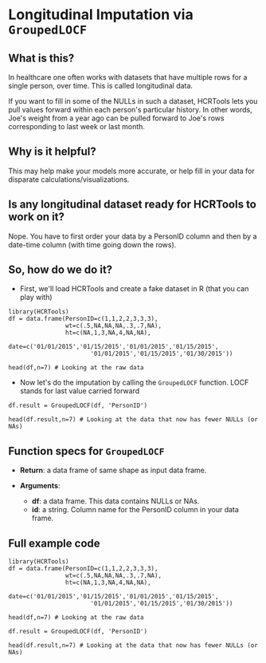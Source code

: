 # Longitudinal Imputation via ``GroupedLOCF``

## What is this?

In healthcare one often works with datasets that have multiple rows for a single person, over time. This is called longitudinal data.

If you want to fill in some of the NULLs in such a dataset, HCRTools lets you pull values forward within each person's particular history. In other words, Joe's weight from a year ago can be pulled forward to Joe's rows corresponding to last week or last month.

## Why is it helpful?

This may help make your models more accurate, or help fill in your data for disparate calculations/visualizations.

## Is any longitudinal dataset ready for HCRTools to work on it?

Nope. You have to first order your data by a PersonID column and then by a date-time column (with time going down the rows).

## So, how do we do it?

* First, we'll load HCRTools and create a fake dataset in R (that you can play with)

```{R}
library(HCRTools)
df = data.frame(PersonID=c(1,1,2,2,3,3,3),
                wt=c(.5,NA,NA,NA,.3,.7,NA),
                ht=c(NA,1,3,NA,4,NA,NA),
                date=c('01/01/2015','01/15/2015','01/01/2015','01/15/2015',
                       '01/01/2015','01/15/2015','01/30/2015'))

head(df,n=7) # Looking at the raw data
```

* Now let's do the imputation by calling the ``GroupedLOCF`` function. LOCF stands for last value carried forward

```{R}
df.result = GroupedLOCF(df, 'PersonID')

head(df.result,n=7) # Looking at the data that now has fewer NULLs (or NAs)
```


## Function specs for ``GroupedLOCF``

- __Return__: a data frame of same shape as input data frame.

- __Arguments__:
    - __df__: a data frame. This data contains NULLs or NAs.
    - __id__: a string. Column name for the PersonID column in your data frame.


## Full example code

```{R}
library(HCRTools)
df = data.frame(PersonID=c(1,1,2,2,3,3,3),
                wt=c(.5,NA,NA,NA,.3,.7,NA),
                ht=c(NA,1,3,NA,4,NA,NA),
                date=c('01/01/2015','01/15/2015','01/01/2015','01/15/2015',
                       '01/01/2015','01/15/2015','01/30/2015'))

head(df,n=7) # Looking at the raw data

df.result = GroupedLOCF(df, 'PersonID')

head(df.result,n=7) # Looking at the data that now has fewer NULLs (or NAs)
```


